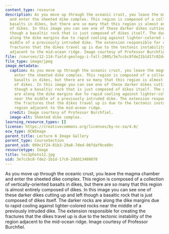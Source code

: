 ```yaml
---
content_type: resource
description: As you move up through the oceanic crust, you leave the magma chamber
  and enter the sheeted dike complex. This region is composed of a collection of vertically-oriented
  basalts in dikes, but there are so many that this region is almost entirely composed
  of dikes. In this image you can see one of these darker dikes cutting up and left
  though a basaltic rock that is just composed of dikes itself. The darker rocks are
  along the dike margins due to rapid cooling against lighter-colored rocks near the
  middle of a previously intruded dike. The extension responsible for creating the
  fractures that the dikes travel up is due to the tectonic instability of the region
  adjacent to the mid-ocean ridge. Image courtesy of Professor Burchfiel.
file: /courses/12-114-field-geology-i-fall-2005/3e7ccbc8fde21b1d17c02ddd13480078_lec3photo12.jpg
file_type: image/jpeg
image_metadata:
  caption: As you move up through the oceanic crust, you leave the magma chamber and
    enter the sheeted dike complex. This region is composed of a collection of vertically-oriented
    basalts in dikes, but there are so many that this region is almost entirely composed
    of dikes. In this image you can see one of these darker dikes cutting up and left
    though a basaltic rock that is just composed of dikes itself. The darker rocks
    are along the dike margins due to rapid cooling against lighter-colored rocks
    near the middle of a previously intruded dike. The extension responsible for creating
    the fractures that the dikes travel up is due to the tectonic instability of the
    region adjacent to the mid-ocean ridge.
  credit: Image courtesy of Professor Burchfiel.
  image-alt: Sheeted dike complex.
learning_resource_types: []
license: https://creativecommons.org/licenses/by-nc-sa/4.0/
ocw_type: OCWImage
parent_title: Lecture 6 Image Gallery
parent_type: CourseSection
parent_uid: 099c1f24-01b3-29a8-7ded-96fdaf0ce89c
resourcetype: Image
title: lec3photo12.jpg
uid: 3e7ccbc8-fde2-1b1d-17c0-2ddd13480078
---
```

As you move up through the oceanic crust, you leave the magma chamber and enter the sheeted dike complex. This region is composed of a collection of vertically-oriented basalts in dikes, but there are so many that this region is almost entirely composed of dikes. In this image you can see one of these darker dikes cutting up and left though a basaltic rock that is just composed of dikes itself. The darker rocks are along the dike margins due to rapid cooling against lighter-colored rocks near the middle of a previously intruded dike. The extension responsible for creating the fractures that the dikes travel up is due to the tectonic instability of the region adjacent to the mid-ocean ridge. Image courtesy of Professor Burchfiel.